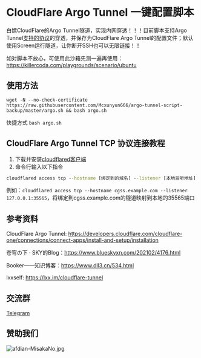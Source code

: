# CloudFlare Argo Tunnel 一键配置脚本

白嫖CloudFlare的Argo Tunnel隧道，实现内网穿透！！！目前脚本支持Argo Tunnel[支持的协议](https://developers.cloudflare.com/cloudflare-one/connections/connect-apps/configuration/ingress)的穿透，并保存为CloudFlare Argo Tunnel的配置文件；默认使用Screen运行隧道，让你断开SSH也可以无限链接！！

如对脚本不放心，可使用此沙箱先测一遍再使用：https://killercoda.com/playgrounds/scenario/ubuntu

## 使用方法

```shell
wget -N --no-check-certificate https://raw.githubusercontent.com/Mcxunyun666/argo-tunnel-script-backup/master/argo.sh && bash argo.sh
```

快捷方式 `bash argo.sh`

## CloudFlare Argo Tunnel TCP 协议连接教程

1. 下载并安装[cloudflared客户端](https://developers.cloudflare.com/cloudflare-one/connections/connect-apps/install-and-setup/installation)
2. 命令行输入以下指令

```bat
cloudflared access tcp --hostname [绑定到的域名] --listener [本地监听地址]
```

例如：`cloudflared access tcp --hostname cgss.example.com --listener 127.0.0.1:35565`，将绑定到cgss.example.com的隧道映射到本地的35565端口

## 参考资料

CloudFlare Argo Tunnel: https://developers.cloudflare.com/cloudflare-one/connections/connect-apps/install-and-setup/installation

苍穹の下 · SKY的Blog：https://www.blueskyxn.com/202102/4176.html

Booker——知识博客：https://www.dll3.cn/534.html

lxxself: https://lxx.im/cloudflare-tunnel

## 交流群

[Telegram](https://t.me/misakanetcn)

## 赞助我们

![afdian-MisakaNo.jpg](https://s2.loli.net/2021/12/25/SimocqwhVg89NQJ.jpg)
